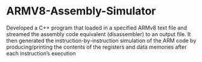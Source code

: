 # ARMV8-Assembly-Simulator
Developed a C++ program that loaded in a specified ARMv8 text file and streamed the assembly code equivalent (disassembler) to an output file. It then generated the instruction-by-instruction simulation of the ARM code by producing/printing the contents of the registers and data memories after each instruction’s execution

